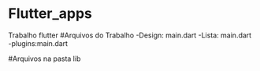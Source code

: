 # Flutter_apps
Trabalho flutter
#Arquivos do Trabalho
-Design: main.dart
-Lista: main.dart
-plugins:main.dart


#Arquivos na pasta lib
